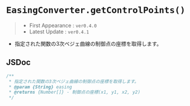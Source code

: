 # `EasingConverter.getControlPoints()`

> - First Appearance : `ver0.4.0`
> - Latest Update : `ver0.4.1`

- 指定された関数の3次ベジェ曲線の制御点の座標を取得します。

## JSDoc

```js
/**
 * 指定された関数の3次ベジェ曲線の制御点の座標を取得します。
 * @param {String} easing
 * @returns {Number[]} - 制御点の座標(x1, y1, x2, y2)
 */
```